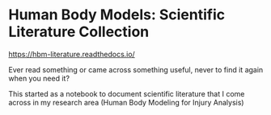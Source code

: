 # Human Body Models: Scientific Literature Collection

https://hbm-literature.readthedocs.io/

Ever read something or came across something useful, never to find
it again when you need it?

This started as a notebook to document scientific literature that I come across in
my research area (Human Body Modeling for Injury Analysis)
